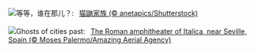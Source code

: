![](https://www.bing.com/th?id=OHR.MeerkatManor_ZH-CN2486051161_UHD.jpg&w=1000)等等，谁在那儿？:&nbsp;&ensp;[猫鼬家族 (© anetapics/Shutterstock)](https://www.bing.com/th?id=OHR.MeerkatManor_ZH-CN2486051161_UHD.jpg)
<br><br/>
![](https://www.bing.com/th?id=OHR.ItalicaRuins_EN-US4110786318_UHD.jpg&w=1000)Ghosts of cities past:&nbsp;&ensp;[The Roman amphitheater of Italica, near Seville, Spain (© Moses Palermo/Amazing Aerial Agency)](https://www.bing.com/th?id=OHR.ItalicaRuins_EN-US4110786318_UHD.jpg)
<br><br/>
